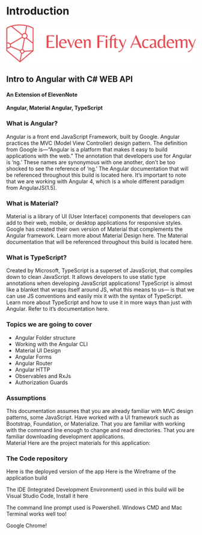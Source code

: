# Introduction

![](.gitbook/assets/efalogo.png)

## Intro to Angular with C\# WEB API

#### An Extension of ElevenNote

**Angular, Material Angular, TypeScript**

### What is Angular?

Angular is a front end JavaScript Framework, built by Google. Angular practices the MVC \(Model View Controller\) design pattern. The definition from Google is—“Angular is a platform that makes it easy to build applications with the web.” The annotation that developers use for Angular is ‘ng.’ These names are synonymous with one another, don’t be too shocked to see the reference of ‘ng.’ The Angular documentation that will be referenced throughout this build is located here. It’s important to note that we are working with Angular 4, which is a whole different paradigm from AngularJS\(1.5\).

### What is Material?

Material is a library of UI \(User Interface\) components that developers can add to their web, mobile, or desktop applications for responsive styles. Google has created their own version of Material that complements the Angular framework. Learn more about Material Design here. The Material documentation that will be referenced throughout this build is located here.

### What is TypeScript?

Created by Microsoft, TypeScript is a superset of JavaScript, that compiles down to clean JavaScript. It allows developers to use static type annotations when developing JavaScript applications! TypeScript is almost like a blanket that wraps itself around JS, what this means to us— is that we can use JS conventions and easily mix it with the syntax of TypeScript. Learn more about TypeScript and how to use it in more ways than just with Angular. Refer to it’s documentation here.

### Topics we are going to cover

* Angular Folder structure
* Working with the Angular CLI 
* Material UI Design 
* Angular Forms
* Angular Router 
* Angular HTTP 
* Observables and RxJs 
* Authorization Guards

### Assumptions

This documentation assumes that you are already familiar with MVC design patterns, some JavaScript. Have worked with a UI framework such as Bootstrap, Foundation, or Materialize. That you are familiar with working with the command line enough to change and read directories. That you are familiar downloading development applications.  
Material Here are the project materials for this application:

### The Code repository

Here is the deployed version of the app Here is the Wireframe of the application build

The IDE \(Integrated Development Environment\) used in this build will be Visual Studio Code, Install it here

The command line prompt used is Powershell. Windows CMD and Mac Terminal works well too!

Google Chrome!

